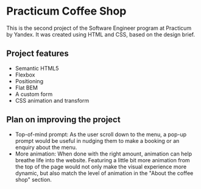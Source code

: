 # Practicum Coffee Shop

This is the second project of the Software Engineer program at Practicum by Yandex. It was created using HTML and CSS, based on the design brief.

## Project features

- Semantic HTML5
- Flexbox
- Positioning
- Flat BEM
- A custom form
- CSS animation and transform

## Plan on improving the project

- Top-of-mind prompt: As the user scroll down to the menu, a pop-up prompt would be useful in nudging them to make a booking or an enquiry about the menu.
- More animation: When done with the right amount, animation can help breathe life into the website. Featuring a little bit more animation from the top of the page would not only make the visual experience more dynamic, but also match the level of animation in the "About the coffee shop" section.